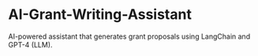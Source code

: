 # AI-Grant-Writing-Assistant
AI-powered assistant that generates grant proposals using LangChain and GPT-4 (LLM).

